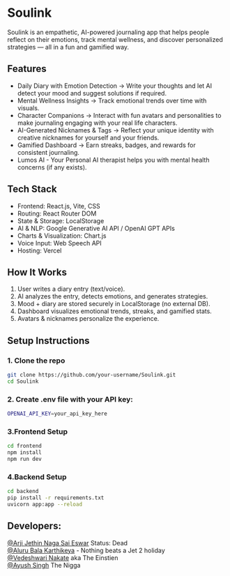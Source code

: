 # Soulink

Soulink is an empathetic, AI-powered journaling app that helps people reflect on their emotions, track mental wellness, and discover personalized strategies — all in a fun and gamified way.  

## Features  
- Daily Diary with Emotion Detection → Write your thoughts and let AI detect your mood and suggest solutions if required.  
- Mental Wellness Insights → Track emotional trends over time with visuals.  
- Character Companions → Interact with fun avatars and personalities to make journaling engaging with your real life characters.  
- AI-Generated Nicknames & Tags → Reflect your unique identity with creative nicknames for yourself and your friends.  
- Gamified Dashboard → Earn streaks, badges, and rewards for consistent journaling.  
- Lumos AI - Your Personal AI therapist helps you with mental health concerns (if any exists).

## Tech Stack  
- Frontend: React.js, Vite, CSS  
- Routing: React Router DOM  
- State & Storage: LocalStorage  
- AI & NLP: Google Generative AI API / OpenAI GPT APIs  
- Charts & Visualization: Chart.js  
- Voice Input: Web Speech API  
- Hosting: Vercel  

## How It Works  
1. User writes a diary entry (text/voice).  
2. AI analyzes the entry, detects emotions, and generates strategies.  
3. Mood + diary are stored securely in LocalStorage (no external DB).  
4. Dashboard visualizes emotional trends, streaks, and gamified stats.  
5. Avatars & nicknames personalize the experience.  

## Setup Instructions  
### 1. Clone the repo  
```bash
git clone https://github.com/your-username/Soulink.git
cd Soulink
```

### 2. Create .env file with your API key:
```bash
OPENAI_API_KEY=your_api_key_here
```
### 3.Frontend Setup
```bash
cd frontend
npm install
npm run dev
```

### 4.Backend Setup
```bash
cd backend
pip install -r requirements.txt
uvicorn app:app --reload
```

## Developers:
<a href="https://github.com/ArjiJethin">@Arji Jethin Naga Sai Eswar</a> Status: Dead<br> 
<a href="https://github.com/alurubalakarthikeya">@Aluru Bala Karthikeya</a> - Nothing beats a Jet 2 holiday<br>
<a href="https://github.com/Veda-1503">@Vedeshwari Nakate</a> aka The Einstien<br>
<a href="https://github.com/ayushsingh08-ds">@Ayush Singh</a> The Nigga<br>

